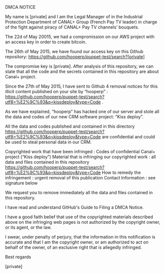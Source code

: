 DMCA NOTICE

My name is [private] and I am the Legal Manager of in the Industrial Protection Department of CANAL+ Group (French Pay TV leader) in charge of the fight against piracy of CANAL+ Pay TV channels’ bouquets.

The 22d of May 20015, we had a compromission on our AWS project with an access key in order to create bitcoin.

The 26th of May 2015, we have found our access key on this Github repository: https://github.com/hooperp/puppet-test/search?[private]

The compromise key is [private]. After analysis of this repository, we can state that all the code and the secrets contained in this repository are about Canal+ project.

Since the 27th of May 2015, I have sent to Github 4 removal notices for this illicit content published on your site by “hooperp” : https://github.com/hooperp/puppet-test/search?utf8=%E2%9C%93&q=kissdeploy&type=Code .

As we have explained, “hooperp” has hacked one of our server and stole all the data and codes of our new CRM software project: “Kiss deploy”.

All the data and codes published and contained in this directory https://github.com/hooperp/puppet-test/search?utf8=%E2%9C%93&q=kissdeploy&type=Code are confidential and could be used to steal personal data in our CRM.

Copyrighted work that have been infringed : Codes of confidential Canal+ project (“Kiss deploy”)
Material that is infringing our copyrighted work : all data and files contained in this repository https://github.com/hooperp/puppet-test/search?utf8=%E2%9C%93&q=kissdeploy&type=Code
How to remedy the infringement : urgent removal of this publication
Contact Information : see signature below

We request you to remove immediately all the data and files contained in this repository.

I have read and understand GitHub's Guide to Filing a DMCA Notice.

I have a good faith belief that use of the copyrighted materials described above on the infringing web pages is not authorized by the copyright owner, or its agent, or the law.

I swear, under penalty of perjury, that the information in this notification is accurate and that I am the copyright owner, or am authorized to act on behalf of the owner, of an exclusive right that is allegedly infringed.

Best regards

[private]
